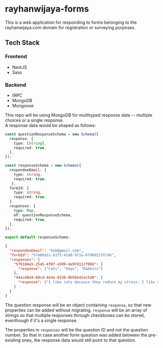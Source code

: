 # rayhanwijaya-forms

This is a web application for responding to forms belonging to the rayhanwijaya.com domain for registration or surveying purposes.

## Tech Stack

### Frontend
* NextJS
* Sass

### Backend
* tRPC
* MongoDB
* Mongoose

This repo will be using MongoDB for multityped response data -- multiple choices or a single response. <br>
A response data would be shaped as follows:

```typescript
const questionResponseSchema = new Schema({
  response: {
    type: [String],
    required: true,
  },
});

const responseSchema = new Schema({
  respondeeEmail: {
    type: string,
    required: true,
   },
  formId: {
    type: string,
    required: true,
  },
  responses: {
    type: Map,
    of: questionResponseSchema,
    required: true,
  },
});

export default responseSchema;
```

```json
{
  "respondeeEmail": "bob@gmail.com",
  "formId": "57e80a51-61f5-41d0-971a-6798d223fc9b",
  "responses": {
    "5f0104a5-25a5-4f8f-a509-4e97d11cf968": {
      "response": ["Cats", "Dogs", "Rabbits"]
    },
    "44ac68e9-80cd-4e3e-9330-9b5bb42ec5d8": {
      "response": ["I like cats because they reduce my stress. I like dogs because they're friendly. I like rabbits because of their ears."]
    }
  }
}
```

The question response will be an object containing `response`, so that new properties can be added without migrating.
`response` will be an array of strings so that multiple responses through checkboxes can be stored, eventhough if it's a single response.

The properties in `responses` will be the question ID and not the question number.
So that in case another form question was added between the pre-existing ones, the response data would still point to that question.
